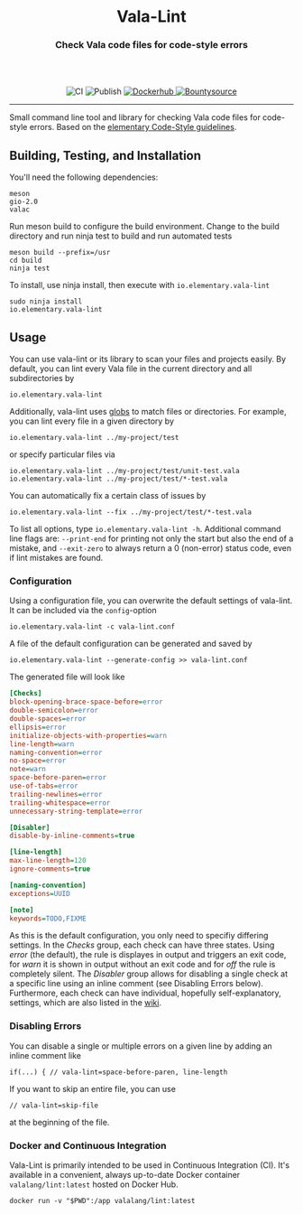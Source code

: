 <div align="center">
  <h1 align="center"><center>Vala-Lint</center></h1>
  <h3 align="center"><center>Check Vala code files for code-style errors</center></h3>
  <br>
  <br>
</div>

<p align="center">
  <img src="https://github.com/vala-lang/vala-lint/workflows/CI/badge.svg" alt="CI">
  <img src="https://github.com/vala-lang/vala-lint/workflows/Publish/badge.svg" alt="Publish">

  <a href="https://hub.docker.com/r/valalang/lint">
   <img src="https://img.shields.io/docker/stars/valalang/lint" alt="Dockerhub">  
  </a>

  <a href="https://www.bountysource.com/trackers/45980444-elementary-Vala-lint">
    <img src="https://www.bountysource.com/badge/tracker?tracker_id=45980444" alt="Bountysource">
  </a>
</p>

---

Small command line tool and library for checking Vala code files for code-style errors.
Based on the [elementary Code-Style guidelines](https://elementary.io/docs/code/reference#code-style).


## Building, Testing, and Installation
You'll need the following dependencies:

    meson
    gio-2.0
    valac

Run meson build to configure the build environment. Change to the build directory and run ninja test to build and run automated tests

    meson build --prefix=/usr
    cd build
    ninja test

To install, use ninja install, then execute with `io.elementary.vala-lint`

    sudo ninja install
    io.elementary.vala-lint


## Usage
You can use vala-lint or its library to scan your files and projects easily. By default, you can lint every Vala file in the current directory and all subdirectories by

    io.elementary.vala-lint

Additionally, vala-lint uses [globs](https://en.wikipedia.org/wiki/Glob_%28programming%29) to match files or directories. For example, you can lint every file in a given directory by

    io.elementary.vala-lint ../my-project/test

or specify particular files via

    io.elementary.vala-lint ../my-project/test/unit-test.vala
    io.elementary.vala-lint ../my-project/test/*-test.vala

You can automatically fix a certain class of issues by

    io.elementary.vala-lint --fix ../my-project/test/*-test.vala

To list all options, type `io.elementary.vala-lint -h`. Additional command line flags are: `--print-end` for printing not only the start but also the end of a mistake, and `--exit-zero` to always return a 0 (non-error) status code, even if lint mistakes are found.

### Configuration
Using a configuration file, you can overwrite the default settings of vala-lint. It can be included via the `config`-option

    io.elementary.vala-lint -c vala-lint.conf

A file of the default configuration can be generated and saved by

    io.elementary.vala-lint --generate-config >> vala-lint.conf

The generated file will look like

```Ini
[Checks]
block-opening-brace-space-before=error
double-semicolon=error
double-spaces=error
ellipsis=error
initialize-objects-with-properties=warn
line-length=warn
naming-convention=error
no-space=error
note=warn
space-before-paren=error
use-of-tabs=error
trailing-newlines=error
trailing-whitespace=error
unnecessary-string-template=error

[Disabler]
disable-by-inline-comments=true

[line-length]
max-line-length=120
ignore-comments=true

[naming-convention]
exceptions=UUID

[note]
keywords=TODO,FIXME
```

As this is the default configuration, you only need to specifiy differing settings. In the *Checks* group, each check can have three states. Using *error* (the default), the rule is displayes in output and triggers an exit code, for *warn* it is shown in output without an exit code and for *off* the rule is completely silent. The *Disabler* group allows for disabling a single check at a specific line using an inline comment (see Disabling Errors below). Furthermore, each check can have individual, hopefully self-explanatory, settings, which are also listed in the [wiki](https://github.com/elementary/vala-lint/wiki/Vala-Lint-Checks).


### Disabling Errors
You can disable a single or multiple errors on a given line by adding an inline comment like

```vala
if(...) { // vala-lint=space-before-paren, line-length
```

If you want to skip an entire file, you can use

```vala
// vala-lint=skip-file
```

at the beginning of the file.


### Docker and Continuous Integration
Vala-Lint is primarily intended to be used in Continuous Integration (CI). It's available in a convenient, always up-to-date Docker container `valalang/lint:latest` hosted on Docker Hub.

    docker run -v "$PWD":/app valalang/lint:latest
